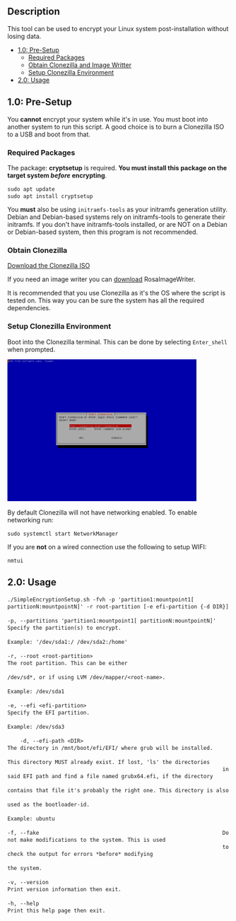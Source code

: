 ## Description

This tool can be used to encrypt your Linux system post-installation without losing data.

* <a href="#10-pre-setup">1.0: Pre-Setup</a>
  * <a href="#required-packages">Required Packages</a>
  * <a href="#obtain-clonezilla-and-image-writter">Obtain Clonezilla and Image Writter</a>
  * <a href="#setup-clonezilla-environment">Setup Clonezilla Environment</a>
* <a href="#20-usage">2.0: Usage</a>

## 1.0: Pre-Setup

You <b>cannot</b> encrypt your system while it's in use. You must boot into another system to run this script.
A good choice is to burn a Clonezilla ISO to a USB and boot from that.<br>

### Required Packages

The package: <b>cryptsetup</b> is required. <b>You must install this package on the target system <i>before</i> encrypting</b>.

    sudo apt update
    sudo apt install cryptsetup

You <b>must</b> also be using `initramfs-tools` as your initramfs generation utility. Debian and Debian-based systems rely on initramfs-tools to generate their initramfs. If you don't have initramfs-tools installed, or are NOT on a Debian or Debian-based system, then this program is not recommended.

### Obtain Clonezilla

<a href="https://mirrors.xtom.com/osdn/clonezilla/71822/clonezilla-live-2.6.4-10-amd64.iso">Download the Clonezilla ISO</a>

If you need an image writer you can <a href="http://wiki.rosalab.ru/ru/images/2/24/RosaImageWriter-2.6.1-lin-x86_64.txz">download</a> RosaImageWriter.

It is recommended that you use Clonezilla as it's the OS where the script is tested on. This way you can be sure the system has all the required dependencies.

### Setup Clonezilla Environment

Boot into the Clonezilla terminal. This can be done by selecting `Enter_shell` when prompted.

<img src="./Assets/Clonezilla_backup_step_1.png" width="85%" />

By default Clonezilla will not have networking enabled. To enable networking run:

```
sudo systemctl start NetworkManager
```

If you are <b>not</b> on a wired connection use the following to setup WIFI:

```
nmtui
```

## 2.0: Usage

```
./SimpleEncryptionSetup.sh -fvh -p 'partition1:mountpoint1[ partitionN:mountpointN]' -r root-partition [-e efi-partition {-d DIR}]

-p, --partitions 'partition1:mountpoint1[ partitionN:mountpointN]'  Specify the partition(s) to encrypt.
                                                                    Example: '/dev/sda1:/ /dev/sda2:/home'
                                                                    
-r, --root <root-partition>                                         The root partition. This can be either
                                                                    /dev/sd*, or if using LVM /dev/mapper/<root-name>.
                                                                    Example: /dev/sda1
                                                                    
-e, --efi <efi-partition>                                           Specify the EFI partition.
                                                                    Example: /dev/sda3
                                                                    
    -d, --efi-path <DIR>                                            The directory in /mnt/boot/efi/EFI/ where grub will be installed.
                                                                    This directory MUST already exist. If lost, 'ls' the directories 
                                                                    in said EFI path and find a file named grubx64.efi, if the directory 
                                                                    contains that file it's probably the right one. This directory is also 
                                                                    used as the bootloader-id.
                                                                    Example: ubuntu
                                                                    
-f, --fake                                                          Do not make modifications to the system. This is used
                                                                    to check the output for errors *before* modifying
                                                                    the system.

-v, --version                                                       Print version information then exit.
                                                                    
-h, --help                                                          Print this help page then exit.
```
